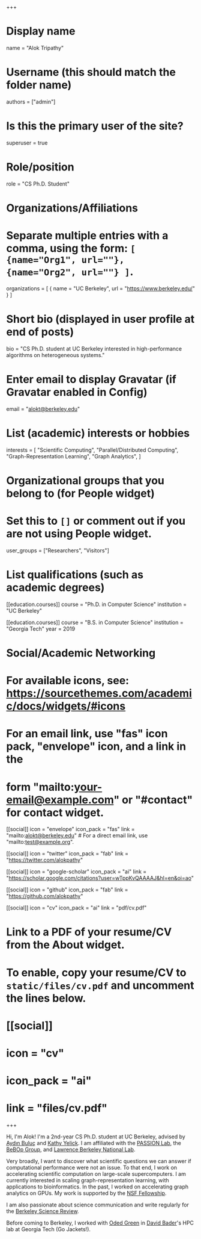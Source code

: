 +++
# Display name
name = "Alok Tripathy"

# Username (this should match the folder name)
authors = ["admin"]

# Is this the primary user of the site?
superuser = true

# Role/position
role = "CS Ph.D. Student"

# Organizations/Affiliations
#   Separate multiple entries with a comma, using the form: `[ {name="Org1", url=""}, {name="Org2", url=""} ]`.
organizations = [ { name = "UC Berkeley", url = "https://www.berkeley.edu/" } ]

# Short bio (displayed in user profile at end of posts)
bio = "CS Ph.D. student at UC Berkeley interested in high-performance algorithms on heterogeneous systems."

# Enter email to display Gravatar (if Gravatar enabled in Config)
email = "alokt@berkeley.edu"

# List (academic) interests or hobbies
interests = [
  "Scientific Computing",
  "Parallel/Distributed Computing",
  "Graph-Representation Learning",
  "Graph Analytics",
]

# Organizational groups that you belong to (for People widget)
#   Set this to `[]` or comment out if you are not using People widget.
user_groups = ["Researchers", "Visitors"]

# List qualifications (such as academic degrees)
[[education.courses]]
  course = "Ph.D. in Computer Science"
  institution = "UC Berkeley"

[[education.courses]]
  course = "B.S. in Computer Science"
  institution = "Georgia Tech"
  year = 2019

# Social/Academic Networking
# For available icons, see: https://sourcethemes.com/academic/docs/widgets/#icons
#   For an email link, use "fas" icon pack, "envelope" icon, and a link in the
#   form "mailto:your-email@example.com" or "#contact" for contact widget.

[[social]]
  icon = "envelope"
  icon_pack = "fas"
  link = "mailto:alokt@berkeley.edu"  # For a direct email link, use "mailto:test@example.org".

[[social]]
  icon = "twitter"
  icon_pack = "fab"
  link = "https://twitter.com/alokpathy"

[[social]]
  icon = "google-scholar"
  icon_pack = "ai"
  link = "https://scholar.google.com/citations?user=wTppKvQAAAAJ&hl=en&oi=ao"

[[social]]
  icon = "github"
  icon_pack = "fab"
  link = "https://github.com/alokpathy"

[[social]]
  icon = "cv"
  icon_pack = "ai"
  link = "pdf/cv.pdf"

# Link to a PDF of your resume/CV from the About widget.
# To enable, copy your resume/CV to `static/files/cv.pdf` and uncomment the lines below.
# [[social]]
#   icon = "cv"
#   icon_pack = "ai"
#   link = "files/cv.pdf"

+++

Hi, I'm Alok! I'm a 2nd-year CS Ph.D. student at UC Berkeley, advised by [Aydın Buluç](https://people.eecs.berkeley.edu/~aydin/index.html) and [Kathy Yelick](http://people.eecs.berkeley.edu/~yelick/). I am affiliated with the [PASSION Lab](https://passion.lbl.gov/), the [BeBOp Group](https://bebop.cs.berkeley.edu/), and [Lawrence Berkeley National Lab](https://www.lbl.gov/).

Very broadly, I want to discover what scientific questions we can answer if computational performance were not an issue. To that end, I work on accelerating scientific computation on large-scale supercomputers. I am currently interested in scaling graph-representation learning, with applications to bioinformatics. In the past, I worked on accelerating graph analytics on GPUs. My work is supported by the [NSF Fellowship](https://www.nsfgrfp.org/).

I am also passionate about science communication and write regularly for the [Berkeley Science Review](https://berkeleysciencereview.com/author/alok-tripathy).

Before coming to Berkeley, I worked with [Oded Green](https://scholar.google.com/citations?user=C_7l2roAAAAJ&hl=en) in [David Bader](https://davidbader.net/)'s HPC lab at Georgia Tech (Go Jackets!).
